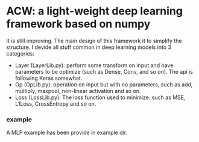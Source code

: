 # ACW: a light-weight deep learning framework based on numpy

It is still improving. The main design of this framework it to simplify the structure. I devide all stuff common in deep learning models into 3 categories:

* Layer (LayerLib.py): perform some transform on input and have parameters to be optimize (such as Dense, Conv, and so on). The api is following Keras somewhat.
* Op (OpLib.py): operation on input but with no parameters, such as add, multiply, maxpool, non-linear activation and so on.
* Loss (LossLib.py): The loss function used to minimize. such as MSE, L1Loss, CrossEntropy and so on.


### example

A MLP example has been provide in example dir.



